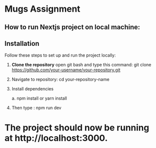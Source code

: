 # Mugs Assignment

## How to run Nextjs project on local machine:

## Installation

Follow these steps to set up and run the project locally:

1. **Clone the repository**
   open git bash and type this command:
   git clone https://github.com/your-username/your-repository.git

2.  Navigate to repository:
    cd your-repository-name

3.  Install dependencies

    a. npm install
    or
    yarn install

4. Then type : npm run dev

#   The project should now be running at http://localhost:3000.
